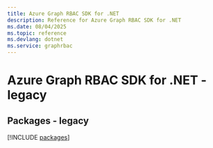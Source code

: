 ```yaml
---
title: Azure Graph RBAC SDK for .NET
description: Reference for Azure Graph RBAC SDK for .NET
ms.date: 08/04/2025
ms.topic: reference
ms.devlang: dotnet
ms.service: graphrbac
---
```

# Azure Graph RBAC SDK for .NET - legacy
## Packages - legacy
[!INCLUDE [packages](graph-rbac-index.md)]